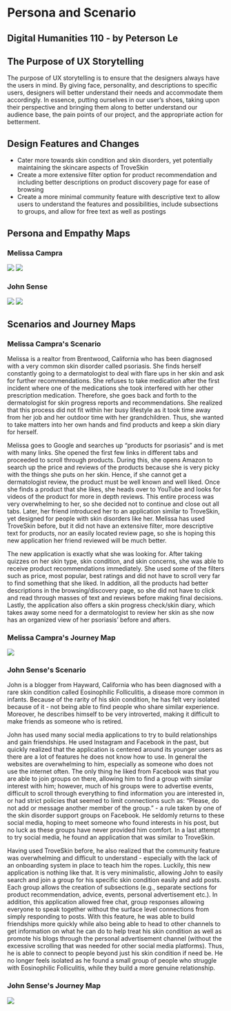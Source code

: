 # Persona and Scenario
## Digital Humanities 110 - by Peterson Le

## The Purpose of UX Storytelling
The purpose of UX storytelling is to ensure that the designers always have the users in mind. By giving face, personality, and descriptions to specific users, designers will better understand their needs and accommodate them accordingly. In essence, putting ourselves in our user’s shoes, taking upon their perspective and bringing them along to better understand our audience base, the pain points of our project, and the appropriate action for betterment.

## Design Features and Changes
* Cater more towards skin condition and skin disorders, yet potentially maintaining the skincare aspects of TroveSkin
* Create a more extensive filter option for product recommendation and including better descriptions on product discovery page for ease of browsing
* Create a more minimal community feature with descriptive text to allow users to understand the features and possibilities, include subsections to groups, and allow for free text as well as postings

## Persona and Empathy Maps
### Melissa Campra
<img src="https://user-images.githubusercontent.com/63027004/116313218-53d47c00-a762-11eb-9b28-5e305a004d0a.png">
<img src="https://user-images.githubusercontent.com/63027004/116313528-bb8ac700-a762-11eb-8f59-15b7b1195d00.png">

### John Sense
<img src="https://user-images.githubusercontent.com/63027004/116313624-d8bf9580-a762-11eb-9358-1ea9a1eda0be.png">
<img src="https://user-images.githubusercontent.com/63027004/116313686-e8d77500-a762-11eb-98a6-fdf9c4108193.png">

## Scenarios and Journey Maps

### Melissa Campra's Scenario
Melissa is a realtor from Brentwood, California who has been diagnosed with a very common skin disorder called psoriasis. She finds herself constantly going to a dermatologist to deal with flare ups in her skin and ask for further recommendations. She refuses to take medication after the first incident where one of the medications she took interfered with her other prescription medication. Therefore, she goes back and forth to the dermatologist for skin progress reports and recommendations. She realized that this process did not fit within her busy lifestyle as it took time away from her job and her outdoor time with her grandchildren. Thus, she wanted to take matters into her own hands and find products and keep a skin diary for herself.

Melissa goes to Google and searches up “products for psoriasis” and is met with many links. She opened the first few links in different tabs and proceeded to scroll through products. During this, she opens Amazon to search up the price and reviews of the products because she is very picky with the things she puts on her skin. Hence, if she cannot get a dermatologist review, the product must be well known and well liked. Once she finds a product that she likes, she heads over to YouTube and looks for videos of the product for more in depth reviews. This entire process was very overwhelming to her, so she decided not to continue and close out all tabs. Later, her friend introduced her to an application similar to TroveSkin, yet designed for people with skin disorders like her. Melissa has used TroveSkin before, but it did not have an extensive filter, more descriptive text for products, nor an easily located review page, so she is hoping this new application her friend reviewed will be much better.

The new application is exactly what she was looking for. After taking quizzes on her skin type, skin condition, and skin concerns, she was able to receive product recommendations immediately. She used some of the filters such as price, most popular, best ratings and did not have to scroll very far to find something that she liked. In addition, all the products had better descriptions in the browsing/discovery page, so she did not have to click and read through masses of text and reviews before making final decisions. Lastly, the application also offers a skin progress check/skin diary, which takes away some need for a dermatologist to review her skin as she now has an organized view of her psoriasis’ before and afters.

### Melissa Campra's Journey Map
<img src="https://user-images.githubusercontent.com/63027004/116314075-7e730480-a763-11eb-8d00-cc7ab86737a1.png">

### John Sense's Scenario
John is a blogger from Hayward, California who has been diagnosed with a rare skin condition called Eosinophilic Folliculitis, a disease more common in infants. Because of the rarity of his skin condition, he has felt very isolated because of it - not being able to find people who share similar experience. Moreover, he describes himself to be very introverted, making it difficult to make friends as someone who is retired. 

John has used many social media applications to try to build relationships and gain friendships. He used Instagram and Facebook in the past, but quickly realized that the application is centered around its younger users as there are a lot of features he does not know how to use. In general the websites are overwhelming to him, especially as someone who does not use the internet often. The only thing he liked from Facebook was that you are able to join groups on there, allowing him to find a group with similar interest with him; however, much of his groups were to advertise events, difficult to scroll through everything to find information you are interested in, or had strict policies that seemed to limit connections such as: “Please, do not add or message another member of the group.” - a rule taken by one of the skin disorder support groups on Facebook. He seldomly returns to these social media, hoping to meet someone who found interests in his post, but no luck as these groups have never provided him comfort. In a last attempt to try social media, he found an application that was similar to TroveSkin.

Having used TroveSkin before, he also realized that the community feature was overwhelming and difficult to understand - especially with the lack of an onboarding system in place to teach him the ropes. Luckily, this new application is nothing like that. It is very minimalistic, allowing John to easily search and join a group for his specific skin condition easily and add posts. Each group allows the creation of subsections (e.g., separate sections for product recommendation, advice, events, personal advertisement etc.). In addition, this application allowed free chat, group responses allowing everyone to speak together without the surface level connections from simply responding to posts. With this feature, he was able to build friendships more quickly while also being able to head to other channels to get information on what he can do to help treat his skin condition as well as promote his blogs through the personal advertisement channel (without the excessive scrolling that was needed for other social media platforms). Thus, he is able to connect to people beyond just his skin condition if need be. He no longer feels isolated as he found a small group of people who struggle with Eosinophilic Folliculitis, while they build a more genuine relationship. 

### John Sense's Journey Map
<img src="https://user-images.githubusercontent.com/63027004/116314202-a7939500-a763-11eb-8182-de9f6977cd28.png">
